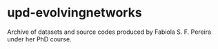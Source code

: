 # upd-evolvingnetworks
Archive of datasets and source codes produced by Fabiola S. F. Pereira under her PhD course.
